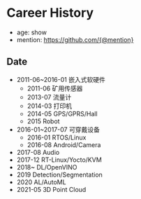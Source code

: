 # Career History 

- age: show
- mention: https://github.com/{@mention}

## Date
- 2011-06~2016-01 嵌入式软硬件
  - 2011-06 矿用传感器
  - 2013-07 流量计
  - 2014-03 打印机
  - 2014-05 GPS/GPRS/Hall
  - 2015 Robot
- 2016-01~2017-07 可穿戴设备
  - 2016-01 RTOS/Linux
  - 2016-08 Android/Camera
- 2017-08 Audio
- 2017-12 RT-Linux/Yocto/KVM
- 2018~ DL/OpenVINO
- 2019 Detection/Segmentation
- 2020 AL/AutoML
- 2021-05 3D Point Cloud
